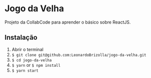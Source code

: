 # Jogo da Velha

Projeto da CollabCode para aprender o básico sobre ReactJS.

## Instalação

1. Abrir o terminal
2. `$ git clone git@github.com:LeonardoBrizolla/jogo-da-velha.git`
3. `$ cd jogo-da-velha`
4. `$ yarn` or `$ npm install`
5. `$ yarn start`
